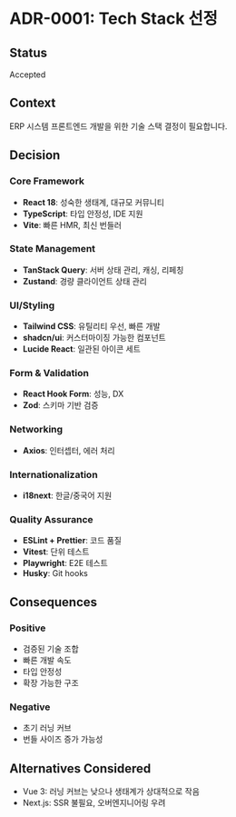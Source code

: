 # ADR-0001: Tech Stack 선정

## Status
Accepted

## Context
ERP 시스템 프론트엔드 개발을 위한 기술 스택 결정이 필요합니다.

## Decision

### Core Framework
- **React 18**: 성숙한 생태계, 대규모 커뮤니티
- **TypeScript**: 타입 안정성, IDE 지원
- **Vite**: 빠른 HMR, 최신 번들러

### State Management
- **TanStack Query**: 서버 상태 관리, 캐싱, 리페칭
- **Zustand**: 경량 클라이언트 상태 관리

### UI/Styling
- **Tailwind CSS**: 유틸리티 우선, 빠른 개발
- **shadcn/ui**: 커스터마이징 가능한 컴포넌트
- **Lucide React**: 일관된 아이콘 세트

### Form & Validation
- **React Hook Form**: 성능, DX
- **Zod**: 스키마 기반 검증

### Networking
- **Axios**: 인터셉터, 에러 처리

### Internationalization
- **i18next**: 한글/중국어 지원

### Quality Assurance
- **ESLint + Prettier**: 코드 품질
- **Vitest**: 단위 테스트
- **Playwright**: E2E 테스트
- **Husky**: Git hooks

## Consequences

### Positive
- 검증된 기술 조합
- 빠른 개발 속도
- 타입 안정성
- 확장 가능한 구조

### Negative
- 초기 러닝 커브
- 번들 사이즈 증가 가능성

## Alternatives Considered
- Vue 3: 러닝 커브는 낮으나 생태계가 상대적으로 작음
- Next.js: SSR 불필요, 오버엔지니어링 우려

